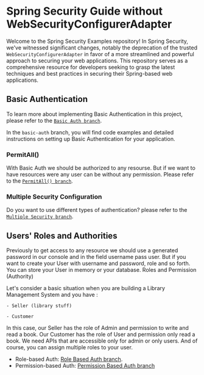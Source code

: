 # Spring Security Guide without WebSecurityConfigurerAdapter
Welcome to the Spring Security Examples repository! In Spring Security, we've witnessed significant changes, notably the deprecation of the trusted `WebSecurityConfigurerAdapter` in favor of a more streamlined and powerful approach to securing your web applications. This repository serves as a comprehensive resource for developers seeking to grasp the latest techniques and best practices in securing their Spring-based web applications.

## Basic Authentication

To learn more about implementing Basic Authentication in this project, please refer to the [`Basic Auth branch`](https://github.com/BykaWF/SpringSecurityGuide/tree/Basic-Auth).

In the `basic-auth` branch, you will find code examples and detailed instructions on setting up Basic Authentication for your application.

### PermitAll()
With Basic Auth we should be authorized to any resourse. But if we want to have resources were any user can be without any permission. Please refer to the [`PermitAll() branch`](https://github.com/BykaWF/SpringSecurityGuide/tree/PermitAll). 

### Multiple Security Configuration
Do you want to use different types of authentication? please refer to the [`Multiple Security branch`](https://github.com/BykaWF/SpringSecurityGuide/tree/MultipleConfiguration).

## Users' Roles and Authorities

Previously to get access to any resource we should use a generated password in our console and in the field username pass user. But if you want to create your User with username and password, role and so forth. You can store your User in memory or your database.
Roles and Permission (Authority)

Let's consider a basic situation when you are building a Library Management System and you have :

    - Seller (library stuff)

    - Customer

In this case, our Seller has the role of Admin and permission to write and read a book. Our Customer has the role of User and permission only read a book. We need APIs that are accessible only for admin or only users. And of course, you can assign multiple roles to your user.


- Role-based Auth: [Role Based Auth branch](https://github.com/BykaWF/SpringSecurityGuide/tree/Role_Auth).
- Permission-based Auth: [Permission Based Auth branch](https://github.com/BykaWF/SpringSecurityGuide/tree/Permission_Based_Authentication)
